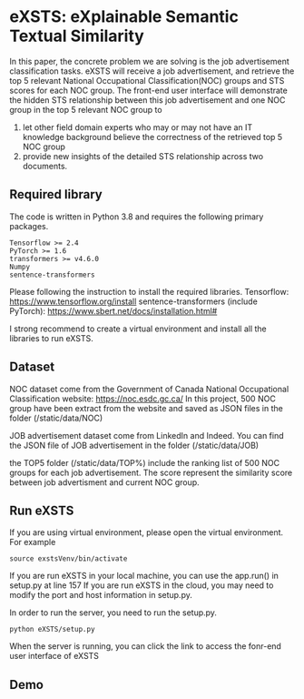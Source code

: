 # eXSTS: eXplainable Semantic Textual Similarity
In this paper, the concrete problem we are solving is the job advertisement classification tasks. 
eXSTS will receive a job advertisement, and retrieve the top 5 relevant National Occupational Classification(NOC) groups and STS scores for each NOC group.
The front-end user interface will demonstrate the hidden STS relationship between this job advertisement and one NOC group in the top 5 relevant NOC group to
1. let other field domain experts who may or may not have an IT knowledge background believe the correctness of the retrieved top 5 NOC group
2. provide new insights of the detailed STS relationship across two documents.

## Required library
The code is written in Python 3.8 and requires the following primary packages.
```
Tensorflow >= 2.4
PyTorch >= 1.6
transformers >= v4.6.0
Numpy
sentence-transformers
```

Please following the instruction to install the required libraries.
Tensorflow: https://www.tensorflow.org/install
sentence-transformers (include PyTorch): https://www.sbert.net/docs/installation.html#

I strong recommend to create a virtual environment and install all the libraries to run eXSTS.

## Dataset
NOC dataset come from the Government of Canada National Occupational Classification website: https://noc.esdc.gc.ca/
In this project, 500 NOC group have been extract from the website and saved as JSON files in the folder (/static/data/NOC)

JOB advertisement dataset come from LinkedIn and Indeed. You can find the JSON file of JOB advertisement in the folder (/static/data/JOB)

the TOP5 folder (/static/data/TOP%) include the ranking list of 500 NOC groups for each job advertisement. The score represent the similarity score between job advertisment and current NOC group.

## Run eXSTS
If you are using virtual environment, please open the virtual environment. For example
```
source exstsVenv/bin/activate
```

If you are run eXSTS in your local machine, you can use the app.run() in setup.py at line 157
If you are run eXSTS in the cloud, you may need to modify the port and host information in setup.py.

In order to run the server, you need to run the setup.py.
```
python eXSTS/setup.py
```

When the server is running, you can click the link to access the fonr-end user interface of eXSTS

## Demo
